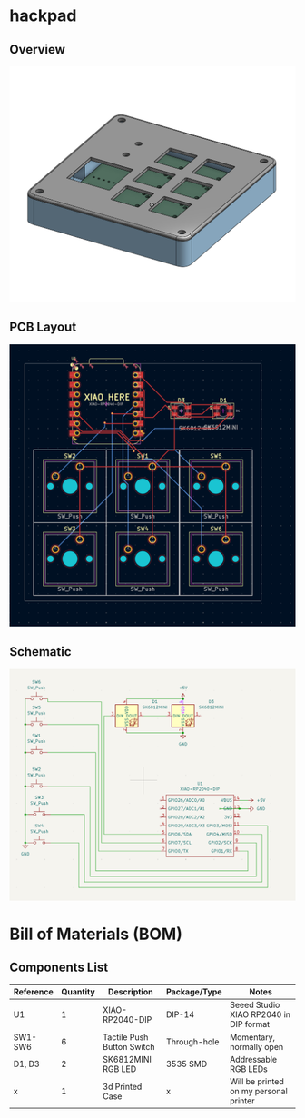 # hackpad

## Overview
![Overall View](assets/overall.png)

## PCB Layout
![PCB Layout](assets/pcb.png)

## Schematic
![Schematic](assets/schematic.png)

# Bill of Materials (BOM)
## Components List

| Reference | Quantity | Description | Package/Type | Notes |
|-----------|----------|-------------|--------------|-------|
| U1 | 1 | XIAO-RP2040-DIP | DIP-14 | Seeed Studio XIAO RP2040 in DIP format |
| SW1-SW6 | 6 | Tactile Push Button Switch | Through-hole | Momentary, normally open |
| D1, D3 | 2 | SK6812MINI RGB LED | 3535 SMD | Addressable RGB LEDs |
| x | 1 | 3d Printed Case | x | Will be printed on my personal printer |
